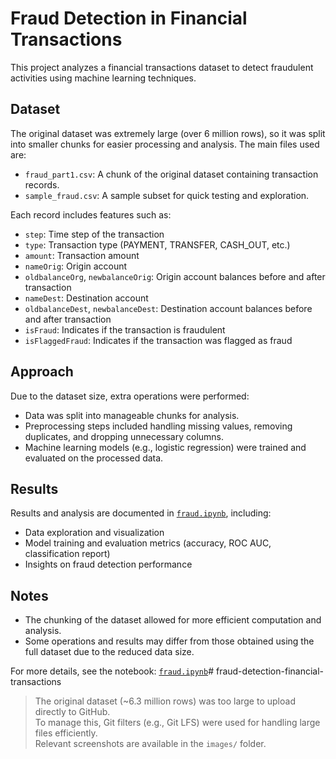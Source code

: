 # Fraud Detection in Financial Transactions

This project analyzes a financial transactions dataset to detect fraudulent activities using machine learning techniques.

## Dataset

The original dataset was extremely large (over 6 million rows), so it was split into smaller chunks for easier processing and analysis. The main files used are:

- `fraud_part1.csv`: A chunk of the original dataset containing transaction records.
- `sample_fraud.csv`: A sample subset for quick testing and exploration.

Each record includes features such as:
- `step`: Time step of the transaction
- `type`: Transaction type (PAYMENT, TRANSFER, CASH_OUT, etc.)
- `amount`: Transaction amount
- `nameOrig`: Origin account
- `oldbalanceOrg`, `newbalanceOrig`: Origin account balances before and after transaction
- `nameDest`: Destination account
- `oldbalanceDest`, `newbalanceDest`: Destination account balances before and after transaction
- `isFraud`: Indicates if the transaction is fraudulent
- `isFlaggedFraud`: Indicates if the transaction was flagged as fraud

## Approach

Due to the dataset size, extra operations were performed:
- Data was split into manageable chunks for analysis.
- Preprocessing steps included handling missing values, removing duplicates, and dropping unnecessary columns.
- Machine learning models (e.g., logistic regression) were trained and evaluated on the processed data.

## Results

Results and analysis are documented in [`fraud.ipynb`](fraud.ipynb), including:
- Data exploration and visualization
- Model training and evaluation metrics (accuracy, ROC AUC, classification report)
- Insights on fraud detection performance

## Notes

- The chunking of the dataset allowed for more efficient computation and analysis.
- Some operations and results may differ from those obtained using the full dataset due to the reduced data size.

For more details, see the notebook: [`fraud.ipynb`](fraud.ipynb)# fraud-detection-financial-transactions

>  The original dataset (~6.3 million rows) was too large to upload directly to GitHub.  
> To manage this, Git filters (e.g., Git LFS) were used for handling large files efficiently.  
> Relevant screenshots are available in the `images/` folder.
